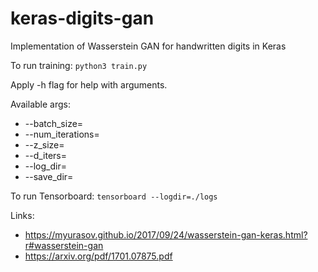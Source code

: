# keras-digits-gan
Implementation of Wasserstein GAN for handwritten digits in Keras

To run training: ``` python3 train.py ``` 

Apply -h flag for help with arguments. 

Available args:
   * --batch_size=
   * --num_iterations=
   * --z_size=
   * --d_iters=
   * --log_dir=
   * --save_dir=

To run Tensorboard: ``` tensorboard --logdir=./logs ```

Links:
   * https://myurasov.github.io/2017/09/24/wasserstein-gan-keras.html?r#wasserstein-gan
   * https://arxiv.org/pdf/1701.07875.pdf

